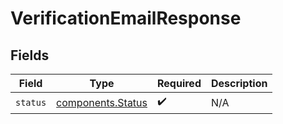 # VerificationEmailResponse


## Fields

| Field                                                  | Type                                                   | Required                                               | Description                                            |
| ------------------------------------------------------ | ------------------------------------------------------ | ------------------------------------------------------ | ------------------------------------------------------ |
| `status`                                               | [components.Status](../../models/components/status.md) | :heavy_check_mark:                                     | N/A                                                    |